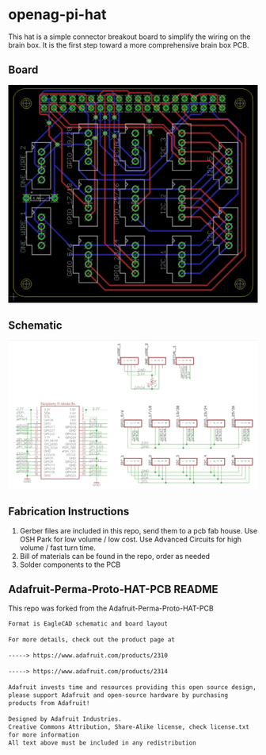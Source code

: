# openag-pi-hat
This hat is a simple connector breakout board to simplify the wiring on the brain box. It is the first step toward a more comprehensive brain box PCB. 

## Board
![](board.png)

## Schematic
![](schematic.png)

## Fabrication Instructions
1. Gerber files are included in this repo, send them to a pcb fab house. Use OSH Park for low volume / low cost. Use Advanced Circuits for high volume / fast turn time.
2. Bill of materials can be found in the repo, order as needed
3. Solder components to the PCB

## Adafruit-Perma-Proto-HAT-PCB README
This repo was forked from the Adafruit-Perma-Proto-HAT-PCB
```
Format is EagleCAD schematic and board layout

For more details, check out the product page at

-----> https://www.adafruit.com/products/2310

-----> https://www.adafruit.com/products/2314

Adafruit invests time and resources providing this open source design, 
please support Adafruit and open-source hardware by purchasing 
products from Adafruit!

Designed by Adafruit Industries.  
Creative Commons Attribution, Share-Alike license, check license.txt for more information
All text above must be included in any redistribution
```
